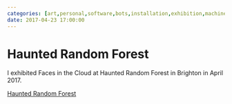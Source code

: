 ```yaml
---
categories: [art,personal,software,bots,installation,exhibition,machine-vision,events]
date: 2017-04-23 17:00:00
---
```


# Haunted Random Forest

I exhibited Faces in the Cloud at Haunted Random Forest in Brighton in April 2017. 

[Haunted Random Forest](https://hauntedrandomforest.tumblr.com/henry)